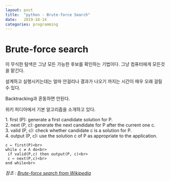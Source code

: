 ```yaml
---
layout: post
title:  "python - Brute-force Search"
date:   2019-10-14
categories: programming
---
```

# Brute-force search
이 무식한 탐색은 그냥 모든 가능한 후보를 확인하는 기법이다. 그냥 컴퓨터에게 모든것을 맡긴다.
<br>

설계하고 실행시키는데는 얼마 안걸리나 결과가 나오기 까지는 시간이 매우 오래 걸릴 수 있다.
<br>

Backtracking과 혼동하면 안된다.
<br>

위키 피디아에서 기본 알고리즘을 소개하고 있다.

<div class='box'>
 1. first (P): generate a first candidate solution for P.<br>
 2. next (P, c): generate the next candidate for P after the current one c.<br>
 3. valid (P, c): check whether candidate c is a solution for P.<br>
 4. output (P, c): use the solution c of P as appropriate to the application.<br>
</div>

```
c ← first(P)<br>
while c ≠ Λ do<br>
 if valid(P,c) then output(P, c)<br>
 c ← next(P,c)<br>
end while<br>
```
<I>참조 : [Brute-force search from Wikipedia](https://en.wikipedia.org/wiki/Brute-force_search#Basic_algorithm)</I>
